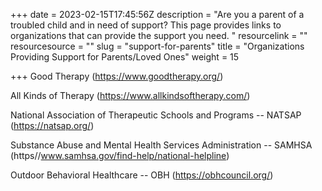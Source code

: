+++
date = 2023-02-15T17:45:56Z
description = "Are you a parent of a troubled child and in need of support? This page provides links to organizations that can provide the support you need. "
resourcelink = ""
resourcesource = ""
slug = "support-for-parents"
title = "Organizations Providing Support for Parents/Loved Ones"
weight = 15

+++
Good Therapy  (https://www.goodtherapy.org/)

All Kinds of Therapy  (https://www.allkindsoftherapy.com/)

National Association of Therapeutic Schools and Programs -- NATSAP  (https://natsap.org/)

Substance Abuse and Mental Health Services Administration -- SAMHSA (https//www.samhsa.gov/find-help/national-helpline)

Outdoor Behavioral Healthcare -- OBH                                              (https://obhcouncil.org/)